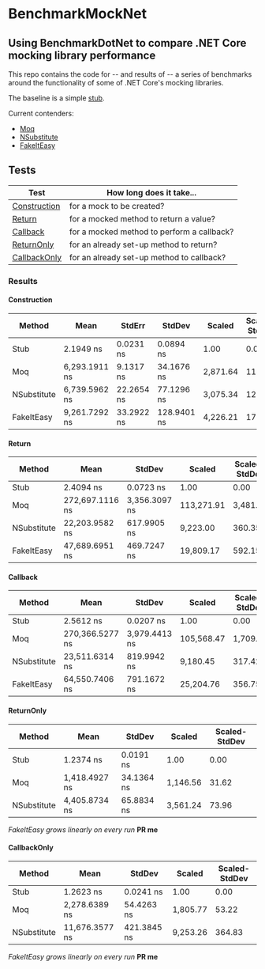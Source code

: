 # BenchmarkMockNet
Using BenchmarkDotNet to compare .NET Core mocking library performance
---

This repo contains the code for -- and results of -- a series of benchmarks around the functionality of some of .NET Core's mocking libraries.

The baseline is a simple [stub](https://github.com/stevedesmond-ca/BenchmarkMockNet/blob/master/ThingStub.cs).

Current contenders:
- [Moq](https://github.com/moq/moq4)
- [NSubstitute](http://nsubstitute.github.io/)
- [FakeItEasy](https://github.com/FakeItEasy/FakeItEasy)

## Tests

| Test                           | How long does it take...                   |
| ------------------------------ | ------------------------------------------ |
| [Construction](.#Construction) | for a mock to be created?                  |
| [Return](.#Return)             | for a mocked method to return a value?     |
| [Callback](.#Callback)         | for a mocked method to perform a callback? |
| [ReturnOnly](.#ReturnOnly)     | for an already set-up method to return?    |
| [CallbackOnly](.#CallbackOnly) | for an already set-up method to callback?  |

### Results

#### Construction

 |      Method |          Mean |     StdErr |      StdDev |   Scaled | Scaled-StdDev |
 |------------ |-------------- |----------- |------------ |--------- |-------------- |
 |        Stub |     2.1949 ns |  0.0231 ns |   0.0894 ns |     1.00 |          0.00 |
 |         Moq | 6,293.1911 ns |  9.1317 ns |  34.1676 ns | 2,871.64 |        114.86 |
 | NSubstitute | 6,739.5962 ns | 22.2654 ns |  77.1296 ns | 3,075.34 |        126.53 |
 |  FakeItEasy | 9,261.7292 ns | 33.2922 ns | 128.9401 ns | 4,226.21 |        176.98 |
 
 #### Return
 
 |      Method |            Mean |        StdDev |     Scaled | Scaled-StdDev |
 |------------ |---------------- |-------------- |----------- |-------------- |
 |        Stub |       2.4094 ns |     0.0723 ns |       1.00 |          0.00 |
 |         Moq | 272,697.1116 ns | 3,356.3097 ns | 113,271.91 |      3,481.06 |
 | NSubstitute |  22,203.9582 ns |   617.9905 ns |   9,223.00 |        360.35 |
 |  FakeItEasy |  47,689.6951 ns |   469.7247 ns |  19,809.17 |        592.15 |
 
 #### Callback
 
 |      Method |            Mean |        StdDev |     Scaled | Scaled-StdDev |
 |------------ |---------------- |-------------- |----------- |-------------- |
 |        Stub |       2.5612 ns |     0.0207 ns |       1.00 |          0.00 |
 |         Moq | 270,366.5277 ns | 3,979.4413 ns | 105,568.47 |      1,709.85 |
 | NSubstitute |  23,511.6314 ns |   819.9942 ns |   9,180.45 |        317.42 |
 |  FakeItEasy |  64,550.7406 ns |   791.1672 ns |  25,204.76 |        356.75 |
 
 #### ReturnOnly
 
 |      Method |          Mean |     StdDev |   Scaled | Scaled-StdDev |
 |------------ |-------------- |----------- |--------- |-------------- |
 |        Stub |     1.2374 ns |  0.0191 ns |     1.00 |          0.00 |
 |         Moq | 1,418.4927 ns | 34.1364 ns | 1,146.56 |         31.62 |
 | NSubstitute | 4,405.8734 ns | 65.8834 ns | 3,561.24 |         73.96 |

_FakeItEasy grows linearly on every run_ **PR me**
 
 #### CallbackOnly
 
 |      Method |           Mean |      StdDev |   Scaled | Scaled-StdDev |
 |------------ |--------------- |------------ |--------- |-------------- |
 |        Stub |      1.2623 ns |   0.0241 ns |     1.00 |          0.00 |
 |         Moq |  2,278.6389 ns |  54.4263 ns | 1,805.77 |         53.22 |
 | NSubstitute | 11,676.3577 ns | 421.3845 ns | 9,253.26 |        364.83 |

_FakeItEasy grows linearly on every run_ **PR me**
